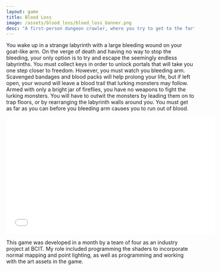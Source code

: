 ```yaml
---
layout: game
title: Blood Loss
image: /assets/blood_loss/blood_loss_banner.png
desc: "A first-person dungeon crawler, where you try to get to the farthest labyrinth possible before your blood runs dry."
---
```


You wake up in a strange labyrinth with a large bleeding wound on your goat-like arm. On the verge of death and having no way to stop the bleeding, your only option is to try and escape the seemingly endless labyrinths. You must collect keys in order to unlock portals that will take you one step closer to freedom. However, you must watch you bleeding arm. Scavenged bandages and blood packs will help prolong your life, but if left open, your wound will leave a blood trail that lurking monsters may follow. Armed with only a bright jar of fireflies, you have no weapons to fight the lurking monsters. You will have to outwit the monsters by leading them on to trap floors, or by rearranging the labyrinth walls around you. You must get as far as you can before you bleeding arm causes you to run out of blood.

<iframe width="560" height="315" src="//www.youtube.com/embed/KCCQRT78dII" frameborder="0" allowfullscreen="1"></iframe>

This game was developed in a month by a team of four as an industry project at BCIT. My role included programming the shaders to incorporate normal mapping and point lighting, as well as programming and working with the art assets in the game.
